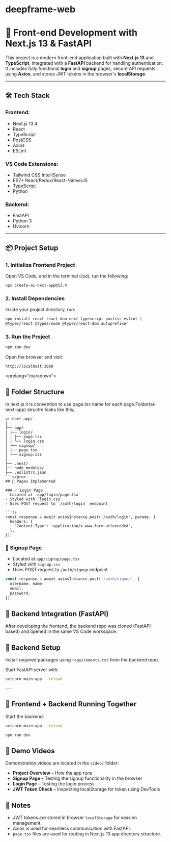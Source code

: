 # deepframe-web
# 🚀 Front-end Development with Next.js 13 & FastAPI

This project is a modern front-end application built with **Next.js 13** and **TypeScript**, integrated with a **FastAPI** backend for handling authentication. It includes fully functional **login** and **signup** pages, secure API requests using **Axios**, and stores JWT tokens in the browser's **localStorage**.

---

## 🛠️ Tech Stack

### Frontend:
- Next.js 13.4  
- React  
- TypeScript  
- PostCSS  
- Axios  
- ESLint  

### VS Code Extensions:
- Tailwind CSS IntelliSense  
- ES7+ React/Redux/React-Native/JS  
- TypeScript  
- Python  

### Backend:
- FastAPI  
- Python 3  
- Uvicorn  

---

## 📦 Project Setup

### 1. Initialize Frontend Project

Open VS Code, and in the terminal (`cmd`), run the following:

```bash
npx create-ai-next-app@13.4
```
### 2. Install Dependencies

Inside your project directory, run:

```bash
npm install react react-dom next typescript postcss eslint \
@types/react @types/node @types/react-dom autoprefixer
```
### 3. Run the Project

```bash
npm run dev
```

Open the browser and visit:

```text
http://localhost:3000
```
<prelang="markdown">
## 📁 Folder Structure
In next.js it is convention to use page.tsx name for each page.Folder(ai-next-app) structre looks like this;
```
ai-next-app/
│
├── app/
│ ├── login/
│ │ ├── page.tsx
│ │ └── login.css
│ └── signup/
│ ├── page.tsx
│ └── signup.css
│
├── .next/
├── node_modules/
├── .eslintrc.json
```</pre>
## 🔐 Pages Implemented

### ✅ Login Page
- Located at `app/login/page.tsx`
- Styled with `login.css`
- Uses POST request to `/auth/login` endpoint

```ts
const response = await axiosInstance.post('/auth/login', params, {
  headers: {
    'Content-Type': 'application/x-www-form-urlencoded',
  },
});
```
### 📝 Signup Page
- Located at `app/signup/page.tsx`
- Styled with `signup.css`
- Uses POST request to `/auth/signup` endpoint

```ts
const response = await axiosInstance.post('/auth/signup', {
  username: name,
  email,
  password,
});
```
## 🔗 Backend Integration (FastAPI)

After developing the frontend, the backend repo was cloned (FastAPI-based) and opened in the same VS Code workspace.
## 🧰 Backend Setup

Install required packages using `requirements.txt` from the backend repo.

Start FastAPI server with:

```bash
uvicorn main:app --reload

---

```
## 🔄 Frontend + Backend Running Together

Start the backend:

```bash
uvicorn main:app --reload
```
```bash
npm run dev
```




 ## 🎥 Demo Videos

Demonstration videos are located in the `video/` folder:

- **Project Overview** – How the app runs  
- **Signup Page** – Testing the signup functionality in the browser  
- **Login Page** – Testing the login process  
- **JWT Token Check** – Inspecting localStorage for token using DevTools  
## 📌 Notes

- JWT tokens are stored in browser `localStorage` for session management.
- Axios is used for seamless communication with FastAPI.
- `page.tsx` files are used for routing in Next.js 13 app directory structure.

